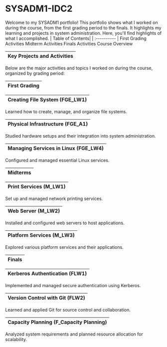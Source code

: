 # SYSADM1-IDC2
Welcome to my SYSADM1 portfolio! This portfolio shows what I worked on during the course, from the first grading period to the finals. It highlights my learning and projects in system administration. Here, you'll find highlights of what I accomplished.
| Table of Contents|
  | :---------- |
First Grading Activities
Midterm Activities
Finals Activities
Course Overview

| Key Projects and Activities |
  | :---------- |

Below are the major activities and topics I worked on during the course, organized by grading period:

| First Grading |
  | :---------- |

| Creating File System (FGE_LW1) |
  | :---------- |

Learned how to create, manage, and organize file systems.

| Physical Infrastructure (FGE_A1) |
  | :---------- |

Studied hardware setups and their integration into system administration.

| Managing Services in Linux (FGE_LW4) |
  | :---------- |

Configured and managed essential Linux services.

| Midterms |
  | :---------- |

| Print Services (M_LW1) |
  | :---------- |

Set up and managed network printing services.

| Web Server (M_LW2) |
  | :---------- |

Installed and configured web servers to host applications.

| Platform Services (M_LW3) |
  | :---------- |

Explored various platform services and their applications.

| Finals |
  | :---------- |

| Kerberos Authentication (FLW1) |
  | :---------- |

Implemented and managed secure authentication using Kerberos.

| Version Control with Git (FLW2) |
  | :---------- |

Learned and applied Git for source control and collaboration.

| Capacity Planning (F_Capacity Planning) |
  | :---------- |

Analyzed system requirements and planned resource allocation for scalability.
